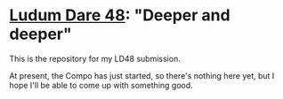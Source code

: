 # [Ludum Dare 48](https://ldjam.com/events/ludum-dare/48): "Deeper and deeper"

This is the repository for my LD48 submission.

At present, the Compo has just started, so there's nothing here yet, but I hope I'll be able to come up with something good.
